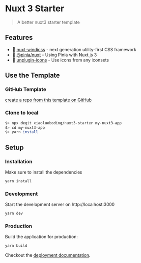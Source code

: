 # Nuxt 3 Starter

> A better nuxt3 starter template

## Features

* 💨 [nuxt-windicss](https://windicss.org/integrations/nuxt.html) - next generation utility-first CSS framework
* 🍍 [@pinia/nuxt](https://pinia.esm.dev/ssr/nuxt.html) - Using Pinia with Nuxt.js 3
* 🤹 [unplugin-icons](https://github.com/antfu/unplugin-icons) - Use icons from any iconsets

## Use the Template

### GitHub Template

[create a repo from this template on GitHub](https://github.com/xiaoluoboding/nuxt3-starter/generate)

### Clone to local

```bash
$> npx degit xiaoluoboding/nuxt3-starter my-nuxt3-app
$> cd my-nuxt3-app
$> yarn install
```

## Setup

### Installation

Make sure to install the dependencies

```bash
yarn install
```

### Development

Start the development server on http://localhost:3000

```bash
yarn dev
```

### Production

Build the application for production:

```bash
yarn build
```

Checkout the [deployment documentation](https://v3.nuxtjs.org/docs/deployment).